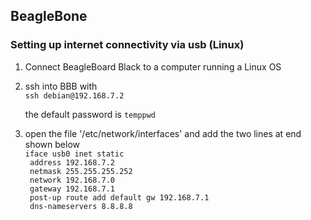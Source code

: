 ## BeagleBone


### Setting up internet connectivity via usb (Linux)

1) Connect BeagleBoard Black to a computer running a Linux OS

2) ssh into BBB with  
		`ssh debian@192.168.7.2`
  
   the default password is `temppwd` 
  
3) open the file '/etc/network/interfaces' and add the two lines at end shown below  
  `iface usb0 inet static`  
  `	address 192.168.7.2`  
  `	netmask 255.255.255.252`  
  `	network 192.168.7.0`  
  `	gateway 192.168.7.1`  
  `	post-up route add default gw 192.168.7.1`  
  `	dns-nameservers 8.8.8.8`  

